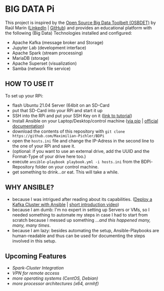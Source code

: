 # BIG DATA Pi 
This project is inspired by the [Open Source Big Data Toolbelt (OSBDET)](https://github.com/raulmarinperez/osbdet) by Raúl Marín ([LinkedIn](https://github.com/raulmarinperez) | [GitHub](https://www.linkedin.com/in/raulmarinperez/)) and provides an educational platform with the following (Big Data) Technologies installed and configured:
- Apache Kafka (message broker and Storage)
- Jupyter Lab (development interface)
- Apache Spark (stream processing)
- MariaDB (storage)
- Apache Superset (visualization)
- Samba (network file service)

## HOW TO USE IT
To set up your RPi: 
- flash Ubuntu 21.04 Server (64bit on an SD-Card
- put that SD-Card into your RPi and start it up
- SSH into the RPi and put your SSH Key on it ([link to tutorial](https://www.raspberrypi.org/documentation/remote-access/ssh/passwordless.md))
- Install Ansible on your Laptop/Desktop/control machine ([via pip](https://medium.com/@mitesh_shamra/introduction-to-ansible-e5b56ee76b8c) | [official documentation](https://docs.ansible.com/ansible/2.3/intro_installation.html#latest-releases-via-pip))
- download the contents of this repository with `git clone https://github.com/Maximilian-Pichler/BDPi`
- open the `hosts.ini` file and change the IP-Adress in the second line to the one of your RPi and save it.
- (optional: if you want to use an external drive, add the UUID and the Format-Type of your drive here too.)
- execute `ansible-playbook playbook.yml -i hosts.ini` from the BDPi-Repository folder on your control machine.
- get something to drink...or eat. This will take a while.

## WHY ANSIBLE?
- because I was intrigued after reading about its capabilities. ([Deploy a Kafka Cluster with Ansible](https://towardsdatascience.com/deploy-a-kafka-cluster-with-terraform-and-ansible-21bee1ee4fb) | [short introduction video](https://www.ansible.com/resources/videos/quick-start-video))
- because I am dumb: I'm no expert in setting up Servers or VMs, so I needed something to automate my steps in case I had to start from scratch because I messed up something *...and this happened many, many, many times*.
- because I am lazy: besides automating the setup, Ansible-Playbooks are human-readable and thus can be used for documenting the steps involved in this setup.


## Upcoming Features
- *Spark-Cluster Integration*
- *VPN for remote access*
- *more operating systems (CentOS, Debian)*
- *more processor architectures (x64, armhf)*